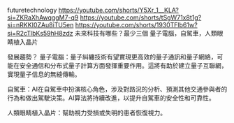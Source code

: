 futuretechnology
https://youtube.com/shorts/Y5Xr_1__KLA?si=ZKRaXhAwqggM7-q9
https://youtube.com/shorts/tSgW71x8t1g?si=nRKKI0ZAu8iTU5en
https://youtube.com/shorts/1930TFlb61w?si=R2cTlbKs59hH8zdz
未來科技有哪些？最少三個
量子電腦，自駕車，人類眼睛植入晶片

發展趨勢？
量子電腦：量子糾纏技術有望實現更高效的量子通訊和量子網絡，可能在安全通信和分布式量子計算方面發揮重要作用。這將有助於建立量子互聯網，實現量子信息的無縫傳輸。

自駕車：AI在自駕車中扮演核心角色，涉及對路況的分析、預測其他交通參與者的行為和做出駕駛決策。AI算法將持續改進，以提升自駕車的安全性和可靠性。

人類眼睛植入晶片：幫助視力受損或失明的患者恢復視力。




